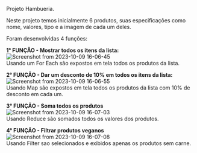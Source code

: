 Projeto Hambueria.

Neste projeto temos inicialmente 6 produtos, suas especificações como nome, valores, tipo e a imagem de cada um deles.

Foram desenvolvidas 4 funções:

<strong> 1° FUNÇÃO - Mostrar todos os itens da lista: </strong>
![Screenshot from 2023-10-09 16-06-45](https://github.com/hugoeamoura/hamburgueria/assets/93922338/7c9b4450-7f8a-4781-99d7-d6b407255deb)
<br>
Usando um For Each são expostos em tela todos os produtos da lista.

<strong> 2° FUNÇÃO - Dar um desconto de 10% em todos os itens da lista: </strong> 
![Screenshot from 2023-10-09 16-06-55](https://github.com/hugoeamoura/hamburgueria/assets/93922338/b0464fdf-c4a2-47ce-939a-d7490e3b1aa1)
<br>
Usando Map são expostos em tela todos os produtos da lista com 10% de desconto em cada um.

<strong> 3° FUNÇÃO - Soma todos os produtos </strong>
![Screenshot from 2023-10-09 16-07-03](https://github.com/hugoeamoura/hamburgueria/assets/93922338/b34a7237-c43f-46b4-97af-da82d446c8aa)
<br>
Usando Reduce são somados todos os valores dos produtos.

<strong> 4° FUNÇÃO - Filtrar produtos veganos </strong>
![Screenshot from 2023-10-09 16-07-08](https://github.com/hugoeamoura/hamburgueria/assets/93922338/dccfb01d-df47-478c-a78f-bebbb5dc8f65)
<br>
Usando Filter sao selecionados e exibidos apenas os produtos sem carne.



